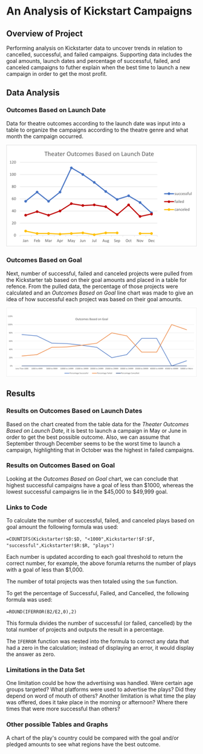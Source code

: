 # An Analysis of Kickstart Campaigns
## Overview of Project
Performing analysis on Kickstarter data to uncover trends in relation to cancelled, successful, and failed campaigns. Supporting data includes the goal amounts, launch dates and percentage of successful, failed, and canceled campaigns to futher explain when the best time to launch a new campaign in order to get the most profit.
## Data Analysis
### Outcomes Based on Launch Date
Data for theatre outcomes according to the launch date was input into a table to organize the campaigns according to the theatre genre and what month the campaign occurred. 

![Theater Outcomes Based on Launch Date Chart](Resources/Theater_Outcomes_vs_Launch.png)
### Outcomes Based on Goal
Next, number of successful, failed and canceled projects were pulled from the Kickstarter tab based on their goal amounts and placed in a table for refence. From the pulled data, the percentage of those projects were calculated and an *Outcomes Based on Goal* line chart was made to give an idea of how successful each project was based on their goal amounts.

![Outcomes Based on Goal](Resources/Outcomes_vs_Goals.png)
## Results
### Results on Outcomes Based on Launch Dates
Based on the chart created from the table data for the *Theater Outcomes Based on Launch Date*, it is best to launch a campaign in May or June in order to get the best possible outcome. 
Also, we can assume that September through December seems to be the worst time to launch a campaign, highlighting that in October was the highest in failed campaigns.
### Results on Outcomes Based on Goal
Looking at the *Outcomes Based on Goal* chart, we can conclude that highest successful campaigns have a goal of less than $1000, whereas the lowest successful campaigns lie in the $45,000 to $49,999 goal. 
### Links to Code
To calculate the number of successful, failed, and canceled plays based on goal amount the following formula was used: 

`=COUNTIFS(Kickstarter!$D:$D, "<1000",Kickstarter!$F:$F, "successful",Kickstarter!$R:$R, "plays")`

Each number is updated according to each goal threshold to return the correct number, for example, the above forumla returns the number of plays with a goal of less than $1,000.

The number of total projects was then totaled using the `Sum` function.

To get the percentage of Successful, Failed, and Cancelled, the following formula was used:

`=ROUND(IFERROR(B2/E2,0),2)`

This formula divides the number of successful (or failed, cancelled) by the total number of projects and outputs the result in a percentage.

The `IFERROR` function was nested into the formula to correct any data that had a zero in the calculation; instead of displaying an error, it would display the answer as zero.
### Limitations in the Data Set
One limitation could be how the advertising was handled. Were certain age groups targeted? What platforms were used to advertise the plays? Did they depend on word of mouth of others?
Another limitation is what time the play was offered, does it take place in the morning or afternoon? Where there times that were more successful than others?
### Other possible Tables and Graphs 
A chart of the play's country could be compared with the goal and/or pledged amounts to see what regions have the best outcome.
